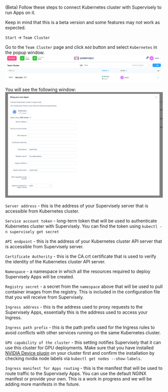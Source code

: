 (Beta) Follow these steps to connect Kubernetes cluster with Supervisely to run Apps on it.

Keep in mind that this is a beta version and some features may not work as expected.

`Start` -> `Team Cluster`

Go to the `Team Cluster` page and click `Add` button and select `Kubernetes` in the popup window.
![](screenshot-2023-06-24-192432.png)

You will see the following window:
![](screenshot-2023-06-24-193246.png)

`Server address` - this is the address of your Supervisely server that is accessible from Kubernetes cluster.

`Service account token` - long-term token that will be used to authenticate Kubernetes cluster with Supervisely. You can find the token using `kubectl -n supervisely get secret`

`API endpoint` - this is the address of your Kubernetes cluster API server that is accessible from Supervisely server.

`Certificate Authority` - this is the CA.crt certificate that is used to verify the identity of the Kubernetes cluster API server.

`Namespace` - a namespace in which all the resources required to deploy Supervisely Apps will be created.

`Registry secret` - a secret from the `namespace` above that will be used to pull container images from the registry. This is included in the configuration file that you will receive from Supervisely.

`Ingress address` - this is the address used to proxy requests to the Supervisely Apps, essentially this is the address used to access your Ingress.

`Ingress path prefix` - this is the path prefix used for the Ingress rules to avoid conflicts with other services running on the same Kubernetes cluster.

`GPU capability of the cluster` - this setting notifies Supervisely that it can use this cluster for GPU deployments. Make sure that you have installed [NVIDIA Device plugin](https://github.com/NVIDIA/k8s-device-plugin) on your cluster first and confirm the installation by checking nvidia node labels via `kubectl get nodes --show-labels`.

`Ingress manifest for Apps routing` - this is the manifest that will be used to route traffic to the Supervisely Apps. You can use the default NGINX manifest or provide your own.
This is a work in progress and we will be adding more manifests in the future.